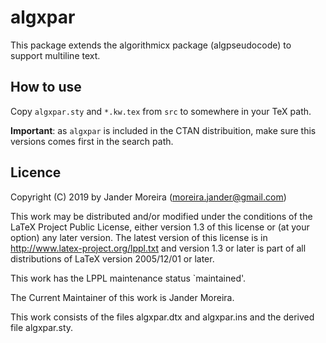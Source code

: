 # algxpar
This package extends the algorithmicx package (algpseudocode) to support multiline text.

## How to use
Copy `algxpar.sty` and `*.kw.tex` from `src` to somewhere in your TeX path.

**Important**: as `algxpar` is included in the CTAN distribuition, make sure this versions comes first in the search path.

## Licence
Copyright (C) 2019 by Jander Moreira (moreira.jander@gmail.com)

This work may be distributed and/or modified under the
conditions of the LaTeX Project Public License, either version 1.3
of this license or (at your option) any later version.
The latest version of this license is in
   http://www.latex-project.org/lppl.txt
and version 1.3 or later is part of all distributions of LaTeX
version 2005/12/01 or later.

This work has the LPPL maintenance status `maintained'.

The Current Maintainer of this work is Jander Moreira.

This work consists of the files algxpar.dtx and algxpar.ins
and the derived file algxpar.sty.
